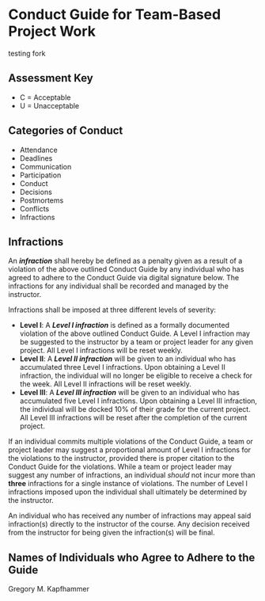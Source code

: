 # Conduct Guide for Team-Based Project Work

testing fork

## Assessment Key

* C = Acceptable
* U = Unacceptable

## Categories of Conduct

* Attendance
* Deadlines
* Communication
* Participation
* Conduct
* Decisions
* Postmortems
* Conflicts
* Infractions

## Infractions

An ***infraction*** shall hereby be defined as a penalty given as a result of a
violation of the above outlined Conduct Guide by any individual who has agreed
to adhere to the Conduct Guide via digital signature below. The infractions for
any individual shall be recorded and managed by the instructor.

Infractions shall be imposed at three different levels of severity:

* **Level I**: A ***Level I infraction*** is defined as a formally documented
 violation of the above outlined Conduct Guide. A Level I infraction may be
 suggested to the instructor by a team or project leader for any given project.
 All Level I infractions will be reset weekly.
* **Level II**: A ***Level II infraction*** will be given to an individual who
 has accumulated three Level I infractions. Upon obtaining a Level II infraction,
 the individual will no longer be eligible to receive a check for the week. All
 Level II infractions will be reset weekly.
* **Level III**: A ***Level III infraction*** will be given to an individual who
 has accumulated five Level I infractions. Upon obtaining a Level III infraction,
 the individual will be docked 10% of their grade for the current project. All
 Level III infractions will be reset after the completion of the current project.

If an individual commits multiple violations of the Conduct Guide, a team or
project leader may suggest a proportional amount of Level I infractions for the
violations to the instructor, provided there is proper citation to the Conduct
Guide for the violations. While a team or project leader may suggest any number
of infractions, an individual *should* not incur more than **three** infractions
for a single instance of violations. The number of Level I infractions imposed
upon the individual shall ultimately be determined by the instructor.

An individual who has received any number of infractions may appeal said
infraction(s) directly to the instructor of the course. Any decision received
from the instructor for being given the infraction(s) will be final.

## Names of Individuals who Agree to Adhere to the Guide

Gregory M. Kapfhammer
